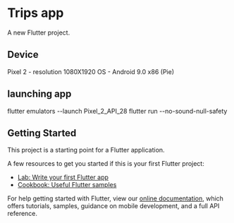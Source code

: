 # Trips app

A new Flutter project.
## Device
Pixel 2 - resolution 1080X1920
OS - Android 9.0 x86 (Pie)


## launching app

flutter emulators --launch Pixel_2_API_28
flutter run --no-sound-null-safety 


## Getting Started

This project is a starting point for a Flutter application.

A few resources to get you started if this is your first Flutter project:

- [Lab: Write your first Flutter app](https://flutter.dev/docs/get-started/codelab)
- [Cookbook: Useful Flutter samples](https://flutter.dev/docs/cookbook)

For help getting started with Flutter, view our
[online documentation](https://flutter.dev/docs), which offers tutorials,
samples, guidance on mobile development, and a full API reference.
